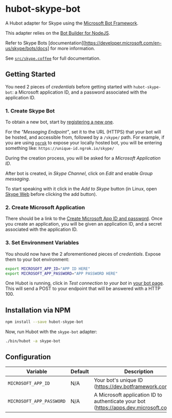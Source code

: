# hubot-skype-bot

A Hubot adapter for Skype using the [Microsoft Bot Framework](https://dev.botframework.com/).

This adapter relies on the [Bot Builder for NodeJS](https://www.npmjs.com/package/botbuilder).

Refer to Skype Bots [documentation][https://developer.microsoft.com/en-us/skype/bots/docs] for more information.

See [`src/skype.coffee`](src/skype.coffee) for full documentation.


## Getting Started

You need 2 pieces of _credentials_ before getting started with `hubot-skype-bot`: a Microsoft application ID, and a password associated with the application ID.

### 1. Create Skype Bot

To obtain a new bot, start by [registering a new one][createbot].

For the _"Messaging Endpoint"_, set it to the URL (HTTPS) that your bot will be hosted, and accessible from, followed by a `/skype/` path. For example, if you are using [`ngrok`][ngrok] to expose your locally hosted bot, you will be entering something like: `https://unique-id.ngrok.io/skype/`

During the creation process, you will be asked for a _Microsoft Application ID_.

After bot is created, in _Skype Channel_, click on _Edit_ and enable _Group messaging_.

To start speaking with it click in the _Add to Skype_ button (in Linux, open [Skype Web](https://web.skype.com) before clicking the add button).

### 2. Create Microsoft Application

There should be a link to the [Create Microsoft App ID and password][appportal]. Once you create an application, you will be given an application ID, and a secret associated with the application ID.

### 3. Set Environment Variables

You should now have the 2 aforementioned pieces of _credentials_. Expose them to your bot environment:

```bash
export MICROSOFT_APP_ID="APP ID HERE"
export MICROSOFT_APP_PASSWORD="APP PASSWORD HERE"
```

One Hubot is running, click in _Test connection to your bot_ in [your bot page][botframeworkbots].
This will send a POST to your endpoint that will be answered with a HTTP 100.


## Installation via NPM

```bash
npm install --save hubot-skype-bot
```

Now, run Hubot with the `skype-bot` adapter:

```bash
./bin/hubot -a skype-bot
```


## Configuration

Variable | Default | Description
--- | --- | ---
`MICROSOFT_APP_ID` | N/A | Your bot's unique ID (https://dev.botframework.com/bots)
`MICROSOFT_APP_PASSWORD` | N/A | A Microsoft application ID to authenticate your bot (https://apps.dev.microsoft.com/)


[botframework]: https://dev.botframework.com/
[botframeworkbots]: https://dev.botframework.com/bots
[botframeworknodejs]: https://docs.botframework.com/en-us/node/builder/chat-reference/modules/_botbuilder_d_.html
[documentation]: https://docs.botframework.com/en-us/skype/getting-started
[createbot]: https://dev.botframework.com/bots/new
[appportal]: https://apps.dev.microsoft.com/
[ngrok]: https://ngrok.com/
